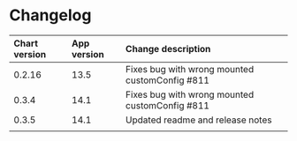 # Changelog

| Chart version | App version | Change description |
| :------------ | :---------- | :----------------- |
| 0.2.16 | 13.5 | Fixes bug with wrong mounted customConfig #811 |
| 0.3.4 | 14.1 | Fixes bug with wrong mounted customConfig #811 |
| 0.3.5 | 14.1 | Updated readme and release notes |
| | | |
